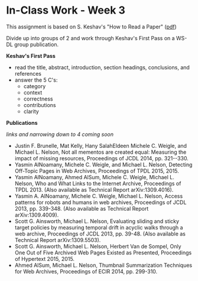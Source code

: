# In-Class Work - Week 3

This assignment is based on S. Keshav's "How to Read a Paper" ([pdf](http://blizzard.cs.uwaterloo.ca/keshav/home/Papers/data/07/paper-reading.pdf))

Divide up into groups of 2 and work through Keshav's First Pass on a WS-DL group publication.

**Keshav's First Pass**
* read the title, abstract, introduction, section headings, conclusions, and references
* answer the 5 C's:
  * category
  * context
  * correctness
  * contributions
  * clarity
 
**Publications**

*links and narrowing down to 4 coming soon*

* Justin F. Brunelle, Mat Kelly, Hany SalahEldeen Michele C. Weigle, and Michael L. Nelson, Not all mementos are created equal: Measuring the impact of missing resources, Proceedings of JCDL 2014, pp. 321--330.
* Yasmin AlNoamany, Michele C. Weigle, and Michael L. Nelson, Detecting Off-Topic Pages in Web Archives, Proceedings of TPDL 2015, 2015.
* Yasmin AlNoamany, Ahmed AlSum, Michele C. Weigle, Michael L. Nelson, Who and What Links to the Internet Archive, Proceedings of TPDL 2013. (Also available as Technical Report arXiv:1309.4016).
* Yasmin A. AlNoamany, Michele C. Weigle, Michael L. Nelson, Access patterns for robots and humans in web archives, Proceedings of JCDL 2013, pp. 339-348. (Also available as Technical Report arXiv:1309.4009).
* Scott G. Ainsworth, Michael L. Nelson, Evaluating sliding and sticky target policies by measuring temporal drift in acyclic walks through a web archive, Proceedings of JCDL 2013, pp. 39-48. (Also available as Technical Report arXiv:1309.5503).
* Scott G. Ainsworth, Michael L. Nelson, Herbert Van de Sompel, Only One Out of Five Archived Web Pages Existed as Presented, Proceedings of Hypertext 2015, 2015.
* Ahmed AlSum, Michael L. Nelson, Thumbnail Summarization Techniques for Web Archives, Proceedings of ECIR 2014, pp. 299-310.
